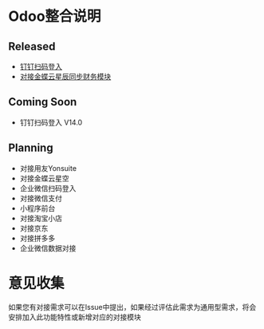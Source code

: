 # Odoo整合说明

## Released
* [钉钉扫码登入](https://apps.odoo.com/apps/modules/13.0/oauth_dingtalk/)
* [对接金蝶云星辰同步财务模块](https://apps.odoo.com/apps/modules/14.0/account_integration_jdy/)

## Coming Soon
* 钉钉扫码登入 V14.0

## Planning
* 对接用友Yonsuite
* 对接金蝶云星空
* 企业微信扫码登入
* 对接微信支付
* 小程序前台
* 对接淘宝小店
* 对接京东
* 对接拼多多
* 企业微信数据对接

# 意见收集
如果您有对接需求可以在Issue中提出，如果经过评估此需求为通用型需求，将会安排加入此功能特性或新增对应的对接模块
